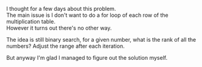 I thought for a few days about this problem.\
The main issue is I don't want to do a for loop of each row of the multiplication table.\
However it turns out there's no other way.

The idea is still binary search, for a given number, what is the rank of all the numbers?
Adjust the range after each iteration.

But anyway I'm glad I managed to figure out the solution myself.